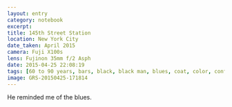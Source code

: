 ```yaml
--- 
layout: entry
category: notebook
excerpt:
title: 145th Street Station
location: New York City
date_taken: April 2015
camera: Fuji X100s
lens: Fujinon 35mm f/2 Asph
date: 2015-04-25 22:08:19
tags: [60 to 90 years, bars, black, black man, blues, coat, color, confidence, expression, fortitude, hat, light, man, race, underground]
image: GRS-20150425-171814
---
```

He reminded me of the blues.
